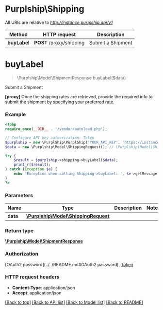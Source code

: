 # Purplship\Shipping

All URIs are relative to *http://instance.purplship.api/v1*

Method | HTTP request | Description
------------- | ------------- | -------------
[**buyLabel**](Shipping.md#buylabel) | **POST** /proxy/shipping | Submit a Shipment


# **buyLabel**
> \Purplship\Model\ShipmentResponse buyLabel($data)

Submit a Shipment

**[proxy]**  Once the shipping rates are retrieved, provide the required info to submit the shipment by specifying your preferred rate.

### Example
```php
<?php
require_once(__DIR__ . '/vendor/autoload.php');

// Configure API key authorization: Token
$purplship = new \PurplShip\PurplShip('YOUR_API_KEY', 'https://instance.purplship.api/v1');
$data = new \Purplship\Model\ShippingRequest(); // \Purplship\Model\ShippingRequest | 

try {
    $result = $purplship->shipping->buyLabel($data);
    print_r($result);
} catch (Exception $e) {
    echo 'Exception when calling Shipping->buyLabel: ', $e->getMessage(), PHP_EOL;
}
?>
```

### Parameters

Name | Type | Description  | Notes
------------- | ------------- | ------------- | -------------
 **data** | [**\Purplship\Model\ShippingRequest**](../Model/ShippingRequest.md)|  |

### Return type

[**\Purplship\Model\ShipmentResponse**](../Model/ShipmentResponse.md)

### Authorization

[OAuth2 password](../../README.md#OAuth2 password), [Token](../../README.md#Token)

### HTTP request headers

 - **Content-Type**: application/json
 - **Accept**: application/json

[[Back to top]](#) [[Back to API list]](../../README.md#documentation-for-api-endpoints) [[Back to Model list]](../../README.md#documentation-for-models) [[Back to README]](../../README.md)

